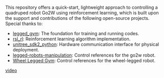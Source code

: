 This repository offers a quick-start, lightweight approach to controlling a quadruped robot Go2W using reinforcement learning, which is built upon the support and contributions of the following open-source projects. Special thanks to:

- [legged\_gym](https://github.com/leggedrobotics/legged_gym): The foundation for training and running codes.
- [rsl\_rl](https://github.com/leggedrobotics/rsl_rl.git): Reinforcement learning algorithm implementation.
- [unitree\_sdk2\_python](https://github.com/unitreerobotics/unitree_sdk2_python.git): Hardware communication interface for physical deployment.
- [legged-robots-manipulation](https://github.com/aCodeDog/legged-robots-manipulation): Control references for the go2w robot.
- [Wheel Legged Gym](https://github.com/clearlab-sustech/Wheel-Legged-Gym/tree/master): Control references for the wheel-legged robot.

[video](https://www.bilibili.com/video/BV1cX5KzGERK/?spm_id_from=333.1387.homepage.video_card.click&vd_source=38ac4124498d462225113e5f9e9f4c4a)
